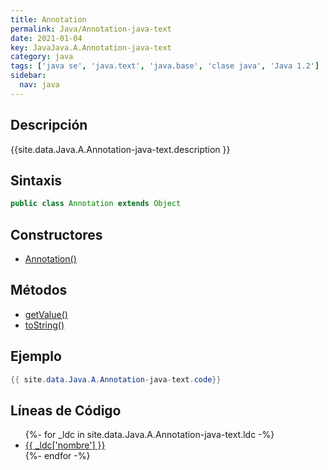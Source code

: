 ```yaml
---
title: Annotation
permalink: Java/Annotation-java-text
date: 2021-01-04
key: JavaJava.A.Annotation-java-text
category: java
tags: ['java se', 'java.text', 'java.base', 'clase java', 'Java 1.2']
sidebar: 
  nav: java
---
```


## Descripción
{{site.data.Java.A.Annotation-java-text.description }}

## Sintaxis
~~~java
public class Annotation extends Object
~~~

## Constructores
* [Annotation()](/Java/Annotation-java-text/Annotation/)

## Métodos
* [getValue()](/Java/Annotation-java-text/getValue)
* [toString()](/Java/Annotation-java-text/toString)

## Ejemplo
~~~java
{{ site.data.Java.A.Annotation-java-text.code}}
~~~

## Líneas de Código
<ul>
{%- for _ldc in site.data.Java.A.Annotation-java-text.ldc -%}
   <li>
       <a href="{{_ldc['url'] }}">{{ _ldc['nombre'] }}</a>
   </li>
{%- endfor -%}
</ul>
